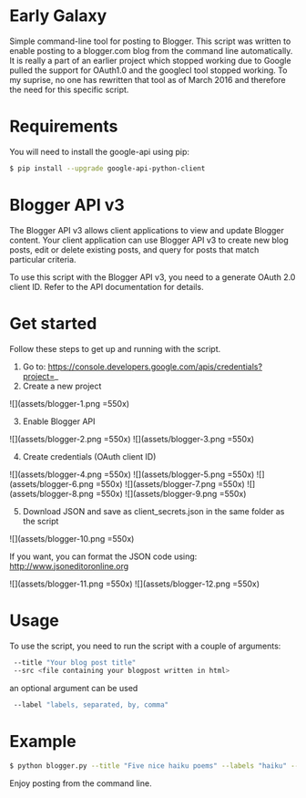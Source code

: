 # Early Galaxy
Simple command-line tool for posting to Blogger. This script was written to enable posting to a blogger.com blog from the command line automatically. It is really a part of an earlier project which stopped working due to Google pulled the support for OAuth1.0 and the googlecl tool stopped working. To my suprise, no one has rewritten that tool as of March 2016 and therefore the need for this specific script. 

# Requirements
You will need to install the google-api using pip:

```bash
$ pip install --upgrade google-api-python-client
```

# Blogger API v3
The Blogger API v3 allows client applications to view and update Blogger content. Your client application can use Blogger API v3 to create new blog posts, edit or delete existing posts, and query for posts that match particular criteria.

To use this script with the Blogger API v3, you need to a generate OAuth 2.0 client ID. Refer to the API documentation for details. 

# Get started

Follow these steps to get up and running with the script.

1. Go to: https://console.developers.google.com/apis/credentials?project=_
2. Create a new project

![](assets/blogger-1.png =550x)

3. Enable Blogger API

![](assets/blogger-2.png =550x)
![](assets/blogger-3.png =550x)

4. Create credentials (OAuth client ID)

![](assets/blogger-4.png =550x)
![](assets/blogger-5.png =550x)
![](assets/blogger-6.png =550x)
![](assets/blogger-7.png =550x)
![](assets/blogger-8.png =550x)
![](assets/blogger-9.png =550x)

5. Download JSON and save as client_secrets.json in the same folder as the script

![](assets/blogger-10.png =550x)

If you want, you can format the JSON code using: http://www.jsoneditoronline.org

![](assets/blogger-11.png =550x)
![](assets/blogger-12.png =550x)

# Usage

To use the script, you need to run the script with a couple of arguments:

```bash
 --title "Your blog post title"
 --src <file containing your blogpost written in html>
```

an optional argument can be used

```bash
 --label "labels, separated, by, comma" 
```

# Example

```bash
$ python blogger.py --title "Five nice haiku poems" --labels "haiku" --src haiku.html 
``` 

Enjoy posting from the command line.

